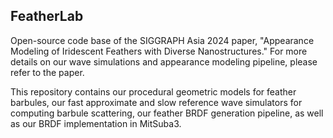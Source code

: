 ## FeatherLab
Open-source code base of the SIGGRAPH Asia 2024 paper, "Appearance Modeling of Iridescent Feathers with Diverse Nanostructures." For more details on our wave simulations and appearance modeling pipeline, please refer to the paper.

This repository contains our procedural geometric models for feather barbules, our fast approximate and slow reference wave simulators for computing barbule scattering, our feather BRDF generation pipeline, as well as our BRDF implementation in MitSuba3.
